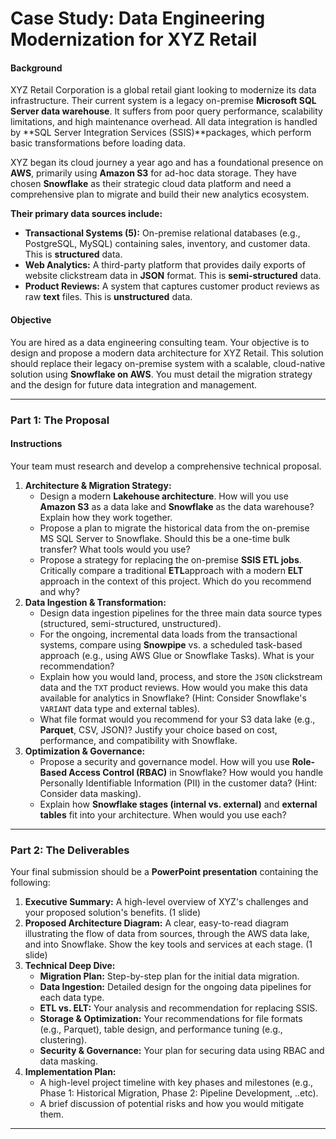 # Case Study: Data Engineering Modernization for XYZ Retail

#### Background

XYZ Retail Corporation is a global retail giant looking to modernize its data infrastructure. Their current system is a legacy on-premise **Microsoft SQL Server data warehouse**. It suffers from poor query performance, scalability limitations, and high maintenance overhead. All data integration is handled by **SQL Server Integration Services (SSIS)**packages, which perform basic transformations before loading data.

XYZ began its cloud journey a year ago and has a foundational presence on **AWS**, primarily using **Amazon S3** for ad-hoc data storage. They have chosen **Snowflake** as their strategic cloud data platform and need a comprehensive plan to migrate and build their new analytics ecosystem.

**Their primary data sources include:**

- **Transactional Systems (5):** On-premise relational databases (e.g., PostgreSQL, MySQL) containing sales, inventory, and customer data. This is **structured** data.
- **Web Analytics:** A third-party platform that provides daily exports of website clickstream data in **JSON** format. This is **semi-structured** data.
- **Product Reviews:** A system that captures customer product reviews as raw **text** files. This is **unstructured** data.

#### Objective

You are hired as a data engineering consulting team. Your objective is to design and propose a modern data architecture for XYZ Retail. This solution should replace their legacy on-premise system with a scalable, cloud-native solution using **Snowflake on AWS**. You must detail the migration strategy and the design for future data integration and management.

------

### **Part 1: The Proposal**

#### Instructions

Your team must research and develop a comprehensive technical proposal.

1. **Architecture & Migration Strategy:**
   - Design a modern **Lakehouse architecture**. How will you use **Amazon S3** as a data lake and **Snowflake** as the data warehouse? Explain how they work together.
   - Propose a plan to migrate the historical data from the on-premise MS SQL Server to Snowflake. Should this be a one-time bulk transfer? What tools would you use?
   - Propose a strategy for replacing the on-premise **SSIS ETL jobs**. Critically compare a traditional **ETL**approach with a modern **ELT** approach in the context of this project. Which do you recommend and why?
2. **Data Ingestion & Transformation:**
   - Design data ingestion pipelines for the three main data source types (structured, semi-structured, unstructured).
   - For the ongoing, incremental data loads from the transactional systems, compare using **Snowpipe** vs. a scheduled task-based approach (e.g., using AWS Glue or Snowflake Tasks). What is your recommendation?
   - Explain how you would land, process, and store the `JSON` clickstream data and the `TXT` product reviews. How would you make this data available for analytics in Snowflake? (Hint: Consider Snowflake's `VARIANT` data type and external tables).
   - What file format would you recommend for your S3 data lake (e.g., **Parquet**, CSV, JSON)? Justify your choice based on cost, performance, and compatibility with Snowflake.
3. **Optimization & Governance:**
   - Propose a security and governance model. How will you use **Role-Based Access Control (RBAC)** in Snowflake? How would you handle Personally Identifiable Information (PII) in the customer data? (Hint: Consider data masking).
   - Explain how **Snowflake stages (internal vs. external)** and **external tables** fit into your architecture. When would you use each?

------

### **Part 2: The Deliverables**

Your final submission should be a **PowerPoint presentation** containing the following:

1. **Executive Summary:** A high-level overview of XYZ's challenges and your proposed solution's benefits. (1 slide)
2. **Proposed Architecture Diagram:** A clear, easy-to-read diagram illustrating the flow of data from sources, through the AWS data lake, and into Snowflake. Show the key tools and services at each stage. (1 slide)
3. **Technical Deep Dive:**
   - **Migration Plan:** Step-by-step plan for the initial data migration.
   - **Data Ingestion:** Detailed design for the ongoing data pipelines for each data type.
   - **ETL vs. ELT:** Your analysis and recommendation for replacing SSIS.
   - **Storage & Optimization:** Your recommendations for file formats (e.g., Parquet), table design, and performance tuning (e.g., clustering).
   - **Security & Governance:** Your plan for securing data using RBAC and data masking.
4. **Implementation Plan:**
   - A high-level project timeline with key phases and milestones (e.g., Phase 1: Historical Migration, Phase 2: Pipeline Development, ..etc).
   - A brief discussion of potential risks and how you would mitigate them.

----

